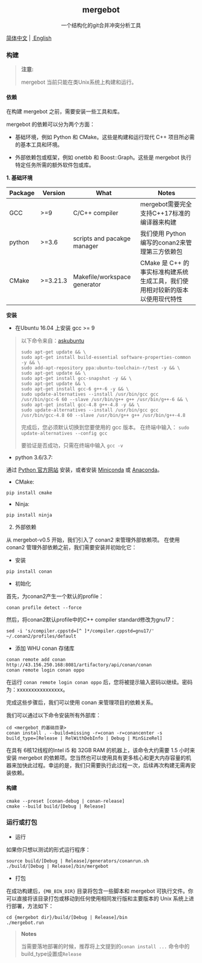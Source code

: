 <h2 align="center">mergebot</h2>
<p align="center">一个结构化的git合并冲突分析工具</p>

<a href="./README.zh-CN.md">简体中文</a>&nbsp;|&nbsp;<a href="../README.md">
English</a>

### 构建

> **注意:**
>
> mergebot 当前只能在类Unix系统上构建和运行。

#### 依赖

在构建 mergebot 之前，需要安装一些工具和库。

mergebot 的依赖可以分为两个方面：

+ 基础环境，例如 Python 和 CMake。这些是构建和运行现代 C++ 项目所必需的基本工具和环境。

+ 外部依赖包或框架，例如 onetbb 和 Boost::Graph。这些是 mergebot
  执行特定任务所需的额外软件包或库。

**1. 基础环境**

| Package | Version   | What                         | Notes                                        |
|---------|-----------|------------------------------|----------------------------------------------|
| GCC     | \>=9      | C/C++ compiler               | mergebot需要完全支持C++17标准的编译器来构建                 |
| python  | \>=3.6    | scripts and pacakge manager  | 我们使用 Python 编写的conan2来管理第三方依赖包               |
| CMake   | \>=3.21.3 | Makefile/workspace generator | CMake 是 C++ 的事实标准构建系统生成工具，我们使用相对较新的版本以使用现代特性 |

**安装**

+ 在Ubuntu 16.04 上安装 gcc >= 9

> 以下命令来自：[askubuntu](http://askubuntu.com/a/581497)
>
> ```shell
> sudo apt-get update && \
> sudo apt-get install build-essential software-properties-common -y && \
> sudo add-apt-repository ppa:ubuntu-toolchain-r/test -y && \
> sudo apt-get update && \
> sudo apt-get install gcc-snapshot -y && \
> sudo apt-get update && \
> sudo apt-get install gcc-6 g++-6 -y && \
> sudo update-alternatives --install /usr/bin/gcc gcc /usr/bin/gcc-6 60 --slave /usr/bin/g++ g++ /usr/bin/g++-6 && \
> sudo apt-get install gcc-4.8 g++-4.8 -y && \
> sudo update-alternatives --install /usr/bin/gcc gcc /usr/bin/gcc-4.8 60 --slave /usr/bin/g++ g++ /usr/bin/g++-4.8
> ```
>
> 完成后，您必须默认切换到您要使用的 gcc 版本。
> 在终端中输入：
> `sudo update-alternatives --config gcc`
>
> 要验证是否成功，只需在终端中输入
> `gcc -v`

+ python 3.6/3.7:

通过 [Python 官方网站](https://www.python.org/downloads/)
安装，或者安装 [Miniconda](https://docs.conda.io/en/main/miniconda.html)
或 [Anaconda](https://www.anaconda.com/download)。

+ CMake:

```shell
pip install cmake
```

+ Ninja:

```shell
pip install ninja
```

2. 外部依赖

从 mergebot-v0.5 开始，我们引入了 conan2 来管理外部依赖项。
在使用 conan2 管理外部依赖之前，我们需要安装并初始化它：

+ 安装

```shell
pip install conan
```

+ 初始化

首先，为conan2产生一个默认的profile：

```shell
conan profile detect --force
```

然后，将conan2默认profile中的C++ compiler standard修改为gnu17：

```shell
sed -i 's/compiler.cppstd=[^ ]*/compiler.cppstd=gnu17/' ~/.conan2/profiles/default
```

+ 添加 WHU conan 存储库

```shell
conan remote add conan http://43.156.250.168:8081/artifactory/api/conan/conan
conan remote login conan oppo
```

在运行 `conan remote login conan oppo` 后，您将被提示输入密码以继续。密码为：xxxxxxxxxxxxxxxx。

完成这些步骤后，我们可以使用 conan 来管理项目的依赖关系。

我们可以通过以下命令安装所有外部库：

```shell
cd <mergebot 的基础目录>
conan install . --build=missing -r=conan -r=conancenter -s
build_type=[Release | RelWithDebInfo | Debug | MinSizeRel]
```

在具有 6核12线程的Intel i5 和 32GB RAM 的机器上，该命令大约需要 1.5 小时来安装
mergebot 的依赖项。您当然也可以使用具有更多核心和更大内存容量的机器来加快此过程。幸运的是，我们只需要执行此过程一次，后续再次构建无需再安装依赖。

#### 构建

```shell
cmake --preset [conan-debug | conan-release]
cmake --build build/[Debug | Release]
```

### 运行或打包

+ 运行

如果你只想以测试的形式运行程序：

```shell
source build/[Debug | Release]/generators/conanrun.sh
./build/[Debug | Release]/bin/mergebot
```

+ 打包

在成功构建后，`{MB_BIN_DIR}` 目录将包含一些脚本和 mergebot
可执行文件。你可以直接将该目录打包或移动到任何使用相同发行版和主要版本的 Unix
系统上进行部署，方法如下：

```shell
cd {mergebot dir}/build/[Debug | Release]/bin
./mergebot.run
```

> **Notes**
>
> 当需要落地部署的时候，推荐将上文提到的`conan install ...`
> 命令中的build_type设置成`Release`


